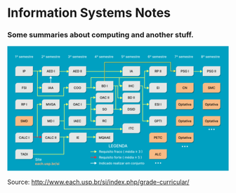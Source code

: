 # Information Systems Notes
### Some summaries about computing and another stuff.

![Current Course Grid](Grade-SI-2.png)

Source: <http://www.each.usp.br/si/index.php/grade-curricular/>
